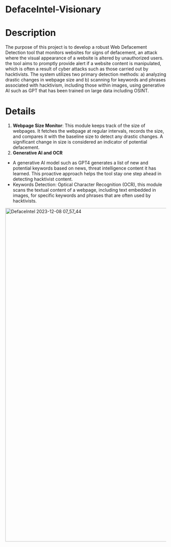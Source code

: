 # DefaceIntel-Visionary


# Description
The purpose of this project is to develop a robust Web Defacement Detection tool that monitors websites for signs of defacement, an attack where the visual appearance of a website is altered by unauthorized users. the tool aims to promptly provide alert if a website content is manipulated, which is often a result of cyber attacks such as those carried out by hacktivists. The system utilizes two primary detection methods: a) analyzing drastic changes in webpage size and b) scanning for keywords and phrases associated with hacktivism, including those within images, using generative AI such as GPT that has been trained on large data including OSINT.


# Details
1. **Webpage Size Monitor**: This module keeps track of the size of webpages. It fetches the webpage at regular intervals, records the size, and compares it with the baseline size to detect any drastic changes. A significant change in size is considered an indicator of potential defacement.
2. **Generative AI and OCR**
- A generative AI model such as GPT4 generates a list of new and potential keywords based on news, threat intelligence content it has learned. This proactive approach helps the tool stay one step ahead in detecting hacktivist content.
-  Keywords Detection: Optical Character Recognition (OCR), this module scans the textual content of a webpage, including text embedded in images, for specific keywords and phrases that are often used by hacktivists.
<img width="1041" alt="DefaceIntel 2023-12-08 07_57_44" src="https://github.com/rtan0/DefaceIntel-Visionary-LLM-Powered-Shield-with-OCR-Acuity/assets/153265724/d7c5de0b-317b-4e98-883c-64cff519e722">
